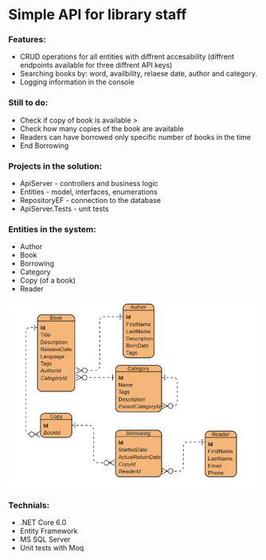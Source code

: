 # Simple API for library staff

### Features:
- CRUD operations for all entities with diffrent accesability (diffrent endpoints available for three diffrent API keys)
- Searching books by: word, availbility, relaese date, author and category.
- Logging information in the console

### Still to do:
- Check if copy of book is available						>
-	Check how many copies of the book are available
-	Readers can have borrowed only specific number of books in the time	
- End Borrowing

### Projects in the solution:
- ApiServer - controllers and business logic
- Entities - model, interfaces, enumerations
- RepositoryEF - connection to the database
- ApiServer.Tests - unit tests

### Entities in the system:
- Author
- Book
- Borrowing
- Category
- Copy (of a book)
- Reader

![alt text](https://github.com/SzaroBury/SimpleLibraryAPI/blob/master/erd.png?raw=true)

### Technials:
- .NET Core 6.0
- Entity Framework
- MS SQL Server
- Unit tests with Moq
